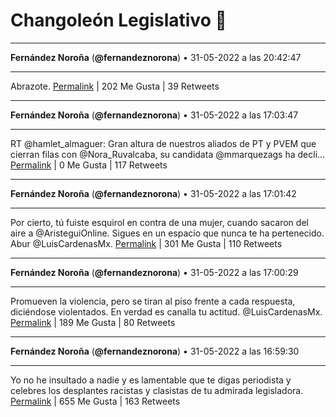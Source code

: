 # Changoleón Legislativo 🙈
*****
**Fernández Noroña** (**@fernandeznorona**) • 31-05-2022 a las 20:42:47
*****
Abrazote.
[Permalink](https://twitter.com/fernandeznorona/status/1531858776235593728) | 202 Me Gusta | 39 Retweets
*****
**Fernández Noroña** (**@fernandeznorona**) • 31-05-2022 a las 17:03:47
*****
RT @hamlet_almaguer: Gran altura de nuestros aliados de PT y PVEM que cierran filas con @Nora_Ruvalcaba, su candidata @mmarquezags ha decli…
[Permalink](https://twitter.com/fernandeznorona/status/1531803665069129729) | 0 Me Gusta | 117 Retweets
*****
**Fernández Noroña** (**@fernandeznorona**) • 31-05-2022 a las 17:01:42
*****
Por cierto, tú fuiste esquirol en contra de una mujer, cuando sacaron del aire a @AristeguiOnline. Sigues en un espacio que nunca te ha pertenecido. Abur @LuisCardenasMx.
[Permalink](https://twitter.com/fernandeznorona/status/1531803136909840384) | 301 Me Gusta | 110 Retweets
*****
**Fernández Noroña** (**@fernandeznorona**) • 31-05-2022 a las 17:00:29
*****
Promueven la violencia, pero se tiran al piso frente a cada respuesta, diciéndose violentados. En verdad es canalla tu actitud. @LuisCardenasMx.
[Permalink](https://twitter.com/fernandeznorona/status/1531802831749005312) | 189 Me Gusta | 80 Retweets
*****
**Fernández Noroña** (**@fernandeznorona**) • 31-05-2022 a las 16:59:30
*****
Yo no he insultado a nadie y es lamentable que te digas periodista y celebres los desplantes racistas y clasistas de tu admirada legisladora.
[Permalink](https://twitter.com/fernandeznorona/status/1531802583597256705) | 655 Me Gusta | 163 Retweets